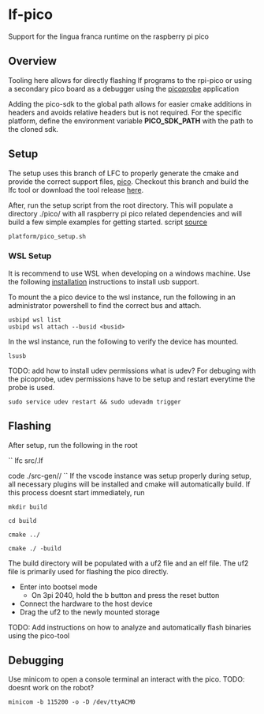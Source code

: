 # lf-pico
Support for the lingua franca runtime on the raspberry pi pico

## Overview
Tooling here allows for directly flashing lf programs to the
rpi-pico or using a secondary pico board as a 
debugger using the [picoprobe](https://github.com/raspberrypi/picoprobe) application

Adding the pico-sdk to the global path allows for easier cmake additions in headers and avoids
relative headers but is not required. For the specific platform, define the environment variable **PICO_SDK_PATH** with the path to the cloned sdk.

## Setup
The setup uses this branch of LFC to properly generate the cmake and
provide the correct support files, 
[pico](https://github.com/lf-lang/lingua-franca/tree/pico). 
Checkout this branch and build the lfc tool or download
the tool release [here]().

After, run the setup script from the root directory.
This will populate a directory ./pico/ with all raspberry pi pico
related dependencies and will build a few simple examples 
for getting started. script [source](https://github.com/michaelstoops/pico-setup/tree/master) 
```
platform/pico_setup.sh
```

### WSL Setup
It is recommend to use WSL when developing on a windows machine.
Use the following [installation](https://learn.microsoft.com/en-us/windows/wsl/connect-usb) instructions to install usb support.

To mount the a pico device to the wsl instance, run the following in
an administrator powershell to find the correct bus and attach.

```
usbipd wsl list
usbipd wsl attach --busid <busid>
```

In the wsl instance, run the following to verify the device has mounted.

```
lsusb
```

TODO: add how to install udev permissions what is udev?
For debuging with the picoprobe, udev permissions have to 
be setup and restart everytime the probe is used.

```
sudo service udev restart && sudo udevadm trigger
```

## Flashing
After setup, run the following in the root 

``
lfc src/<app>.lf

code ./src-gen/<app>/
``
If the vscode instance was setup properly during setup, all necessary plugins will be installed
and cmake will automatically build. If this process doesnt start immediately, run

```
mkdir build

cd build

cmake ../

cmake ./ -build
```

The build directory will be populated with a uf2 file and an elf file. 
The uf2 file is primarily used for flashing the pico directly.
- Enter into bootsel mode
    - On 3pi 2040, hold the b button and press the reset button
- Connect the hardware to the host device
- Drag the uf2 to the newly mounted storage

TODO: Add instructions on how to analyze and automatically flash binaries using the pico-tool

## Debugging
Use minicom to open a console terminal an interact with the pico.
TODO: doesnt work on the robot?
```
minicom -b 115200 -o -D /dev/ttyACM0
```
